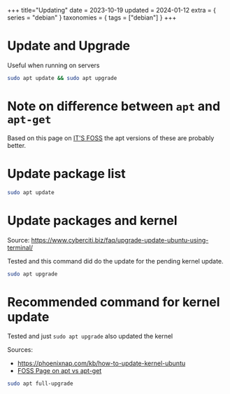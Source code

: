 +++
title="Updating"
date = 2023-10-19
updated = 2024-01-12
extra = { series = "debian" }
taxonomies = { tags = ["debian"] }
+++

# Update and Upgrade

Useful when running on servers

```sh
sudo apt update && sudo apt upgrade
```

# Note on difference between `apt` and `apt-get`

Based on this page on [IT'S FOSS][foss] the apt versions of these are probably better.

# Update package list

```sh
sudo apt update
```

# Update packages and kernel

Source: <https://www.cyberciti.biz/faq/upgrade-update-ubuntu-using-terminal/>

Tested and this command did do the update for the pending kernel update.

```sh
sudo apt upgrade
```

# Recommended command for kernel update

Tested and just `sudo apt upgrade` also updated the kernel

Sources:

- <https://phoenixnap.com/kb/how-to-update-kernel-ubuntu>
- [FOSS Page on apt vs apt-get][foss]

```sh
sudo apt full-upgrade
```

[foss]: https://itsfoss.com/apt-vs-apt-get-difference/
